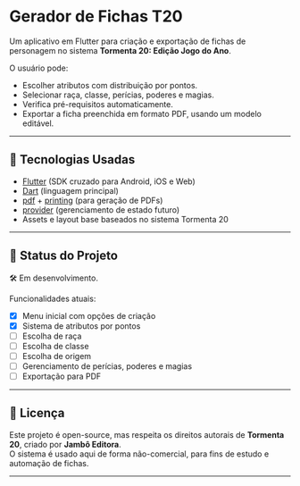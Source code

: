 # Gerador de Fichas T20

Um aplicativo em Flutter para criação e exportação de fichas de personagem no sistema **Tormenta 20: Edição Jogo do Ano**.

O usuário pode:
- Escolher atributos com distribuição por pontos.
- Selecionar raça, classe, perícias, poderes e magias.
- Verifica pré-requisitos automaticamente.
- Exportar a ficha preenchida em formato PDF, usando um modelo editável.

---

## 🔧 Tecnologias Usadas

- [Flutter](https://flutter.dev/) (SDK cruzado para Android, iOS e Web)
- [Dart](https://dart.dev/) (linguagem principal)
- [pdf](https://pub.dev/packages/pdf) + [printing](https://pub.dev/packages/printing) (para geração de PDFs)
- [provider](https://pub.dev/packages/provider) (gerenciamento de estado futuro)
- Assets e layout base baseados no sistema Tormenta 20

---

## 🚧 Status do Projeto

🛠️ Em desenvolvimento.

Funcionalidades atuais:
- [x] Menu inicial com opções de criação
- [x] Sistema de atributos por pontos
- [ ] Escolha de raça
- [ ] Escolha de classe
- [ ] Escolha de origem
- [ ] Gerenciamento de perícias, poderes e magias
- [ ] Exportação para PDF

---

## 📝 Licença

Este projeto é open-source, mas respeita os direitos autorais de **Tormenta 20**, criado por **Jambô Editora**.  
O sistema é usado aqui de forma não-comercial, para fins de estudo e automação de fichas.

---
